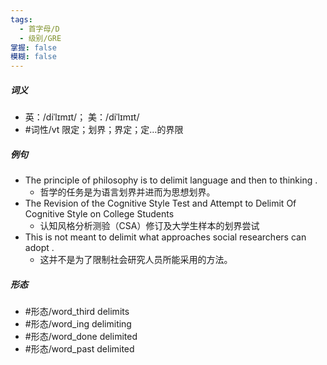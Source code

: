 ```yaml
---
tags:
  - 首字母/D
  - 级别/GRE
掌握: false
模糊: false
---
```

##### 词义
- 英：/diˈlɪmɪt/； 美：/diˈlɪmɪt/
- #词性/vt  限定；划界；界定；定…的界限
##### 例句
- The principle of philosophy is to delimit language and then to thinking .
	- 哲学的任务是为语言划界并进而为思想划界。
- The Revision of the Cognitive Style Test and Attempt to Delimit Of Cognitive Style on College Students
	- 认知风格分析测验（CSA）修订及大学生样本的划界尝试
- This is not meant to delimit what approaches social researchers can adopt .
	- 这并不是为了限制社会研究人员所能采用的方法。
##### 形态
- #形态/word_third delimits
- #形态/word_ing delimiting
- #形态/word_done delimited
- #形态/word_past delimited
